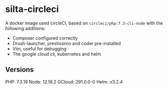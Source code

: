 # silta-circleci
A docker image used circleCI, based on `circleci/php:7.3-cli-node` with the following additions:

- Composer configured correctly
- Drush-launcher, prestissimo and coder pre-installed
- Vim, useful for debugging
- The google cloud cli, kubernetes and helm

## Versions
PHP: 7.3.19
Node: 12.18.2
GCloud: 291.0.0-0
Helm: v3.2.4
